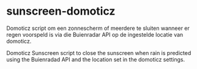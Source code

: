 # sunscreen-domoticz
Domoticz script om een zonnescherm of meerdere te sluiten wanneer er regen voorspeld is via die Buienradar API op de ingestelde locatie van domoticz.

Domoticz Sunscreen script to close the sunscreen when rain is predicted using the Buienradad API and the location set in the domoticz settings.
